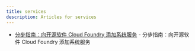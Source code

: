```yaml
---
title: services
description: Articles for services
---
```


* [分步指南：向开源软件 Cloud Foundry 添加系统服务](/deploy/customize-services.html) - 分步指南：向开源软件 Cloud Foundry 添加系统服务
